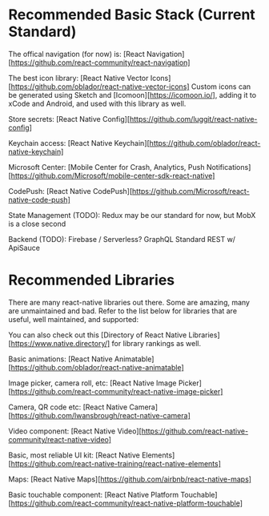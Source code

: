 # Recommended Basic Stack (Current Standard)

The offical navigation (for now) is: [React Navigation][https://github.com/react-community/react-navigation]

The best icon library: [React Native Vector Icons][https://github.com/oblador/react-native-vector-icons]
Custom icons can be generated using Sketch and [Icomoon][https://icomoon.io/], adding it to xCode and Android, and used with this library as well.

Store secrets: [React Native Config][https://github.com/luggit/react-native-config]

Keychain access: [React Native Keychain][https://github.com/oblador/react-native-keychain]

Microsoft Center: [Mobile Center for Crash, Analytics, Push Notifications][https://github.com/Microsoft/mobile-center-sdk-react-native]

CodePush: [React Native CodePush][https://github.com/Microsoft/react-native-code-push]

State Management (TODO):
  Redux may be our standard for now, but MobX is a close second

Backend (TODO):
  Firebase / Serverless?
  GraphQL
  Standard REST w/ ApiSauce


# Recommended Libraries

There are many react-native libraries out there. Some are amazing, many are unmaintained and bad. Refer to the list below for libraries that are useful, well maintained, and supported:

You can also check out this [Directory of React Native Libraries][https://www.native.directory/] for library rankings as well.

Basic animations: [React Native Animatable][https://github.com/oblador/react-native-animatable]

Image picker, camera roll, etc: [React Native Image Picker][https://github.com/react-community/react-native-image-picker]

Camera, QR code etc: [React Native Camera][https://github.com/lwansbrough/react-native-camera]

Video component: [React Native Video][https://github.com/react-native-community/react-native-video]

Basic, most reliable UI kit: [React Native Elements][https://github.com/react-native-training/react-native-elements]

Maps: [React Native Maps][https://github.com/airbnb/react-native-maps]

Basic touchable component: [React Native Platform Touchable][https://github.com/react-community/react-native-platform-touchable]
